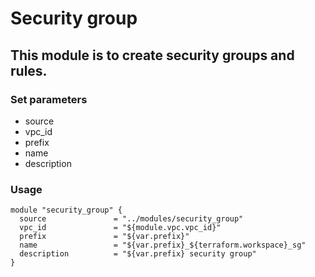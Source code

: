 # Security group

## This module is to create security groups and rules.

### Set parameters

* source              
* vpc_id              
* prefix              
* name                
* description         

### Usage

```
module "security_group" {
  source               = "../modules/security_group"
  vpc_id               = "${module.vpc.vpc_id}"
  prefix               = "${var.prefix}"
  name                 = "${var.prefix}_${terraform.workspace}_sg"
  description          = "${var.prefix} security group"
}

```
